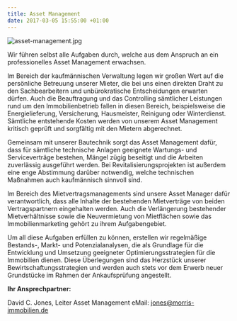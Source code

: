 ```yaml
---
title: Asset Management
date: 2017-03-05 15:55:00 +01:00
---
```


![asset-management.jpg](/uploads/asset-management.jpg)

Wir führen selbst alle Aufgaben durch, welche aus dem Anspruch an ein professionelles Asset Management erwachsen.

Im Bereich der kaufmännischen Verwaltung legen wir großen Wert auf die persönliche Betreuung unserer Mieter, die bei uns einen direkten Draht zu den Sachbearbeitern und unbürokratische Entscheidungen erwarten dürfen. Auch die Beauftragung und das Controlling sämtlicher Leistungen rund um den Immobilienbetrieb fallen in diesen Bereich, beispielsweise die Energielieferung, Versicherung, Hausmeister, Reinigung oder Winterdienst. Sämtliche entstehende Kosten werden von unserem Asset Management kritisch geprüft und sorgfältig mit den Mietern abgerechnet.

Gemeinsam mit unserer Bautechnik sorgt das Asset Management dafür, dass für sämtliche technische Anlagen geeignete Wartungs- und Serviceverträge bestehen, Mängel zügig beseitigt und die Arbeiten zuverlässig ausgeführt werden. Bei Revitalisierungsprojekten ist außerdem eine enge Abstimmung darüber notwendig, welche technischen Maßnahmen auch kaufmännisch sinnvoll sind.

Im Bereich des Mietvertragsmanagements sind unsere Asset Manager dafür verantwortlich, dass alle Inhalte der bestehenden Mietverträge von beiden Vertragspartnern eingehalten werden. Auch die Verlängerung bestehender Mietverhältnisse sowie die Neuvermietung von Mietflächen sowie das Immobilienmarketing gehört zu ihrem Aufgabengebiet.

Um all diese Aufgaben erfüllen zu können, erstellen wir regelmäßige Bestands-, Markt- und Potenzialanalysen, die als Grundlage für die Entwicklung und Umsetzung geeigneter Optimierungsstrategien für die Immobilien dienen. Diese Überlegungen sind das Herzstück unserer Bewirtschaftungsstrategien und werden auch stets vor dem Erwerb neuer Grundstücke im Rahmen der Ankaufsprüfung angestellt.

**Ihr Ansprechpartner:**

David C. Jones, Leiter Asset Management
eMail: jones@morris-immobilien.de
